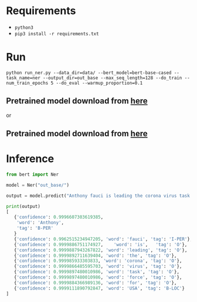 

# Requirements

-  `python3`
- `pip3 install -r requirements.txt`

# Run

`python run_ner.py --data_dir=data/ --bert_model=bert-base-cased --task_name=ner --output_dir=out_base --max_seq_length=128 --do_train --num_train_epochs 5 --do_eval --warmup_proportion=0.1`




## Pretrained model download from [here](https://1drv.ms/u/s!Auc3VRul9wo5hgr8jwhFD8iPCYp1?e=UsJJ2V)
or
## Pretrained model download from [here](https://1drv.ms/u/s!Auc3VRul9wo5hgr8jwhFD8iPCYp1?e=UsJJ2V)

# Inference

```python
from bert import Ner

model = Ner("out_base/")

output = model.predict("Anthony fauci is leading the corona virus task force for USA ")

print(output)
[
   {'confidence': 0.9996607303619385,
    'word': 'Anthony',
    'tag': 'B-PER'
   } 
   {'confidence': 0.9962515234947205, 'word': 'fauci', 'tag': 'I-PER'}, 
   {'confidence': 0.9999886751174927,    'word': 'is',   'tag': 'O'},   
   {'confidence': 0.9999887943267822, 'word': 'leading', 'tag': 'O'}, 
   {'confidence': 0.9999892711639404, 'word': 'the', 'tag': 'O'}, 
   {'confidence': 0.999985933303833, 'word': 'corona', 'tag': 'O'}, 
   {'confidence': 0.9999866485595703, 'word': 'virus', 'tag': 'O'}, 
   {'confidence': 0.9999897480010986, 'word': 'task', 'tag': 'O'}, 
   {'confidence': 0.9999897480010986, 'word': 'force', 'tag': 'O'}, 
   {'confidence': 0.9999884366989136, 'word': 'for', 'tag': 'O'}, 
   {'confidence': 0.9999111890792847, 'word': 'USA', 'tag': 'B-LOC'}
]

```



